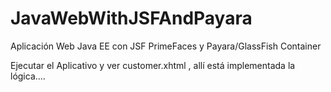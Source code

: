 # JavaWebWithJSFAndPayara
Aplicación Web Java EE con JSF PrimeFaces y Payara/GlassFish Container

Ejecutar el Aplicativo y ver customer.xhtml , allí está implementada la lógica.... 
